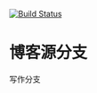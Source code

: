 [![Build Status](https://travis-ci.org/Leosocy/leosocy.github.io.svg?branch=blog)](https://travis-ci.org/Leosocy/leosocy.github.io)

# 博客源分支

写作分支
